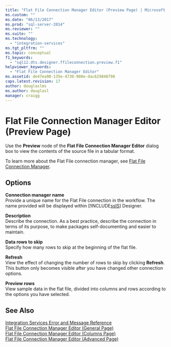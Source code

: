 ```yaml
---
title: "Flat File Connection Manager Editor (Preview Page) | Microsoft Docs"
ms.custom: ""
ms.date: "06/13/2017"
ms.prod: "sql-server-2014"
ms.reviewer: ""
ms.suite: ""
ms.technology: 
  - "integration-services"
ms.tgt_pltfrm: ""
ms.topic: conceptual
f1_keywords: 
  - "sql12.dts.designer.ffileconnection.preview.f1"
helpviewer_keywords: 
  - "Flat File Connection Manager Editor"
ms.assetid: de47ea98-135e-4730-900e-dac629848798
caps.latest.revision: 17
author: douglaslms
ms.author: douglasl
manager: craigg
---
```

# Flat File Connection Manager Editor (Preview Page)
  Use the **Preview** node of the **Flat File Connection Manager Editor** dialog box to view the contents of the source file in a tabular format.  
  
 To learn more about the Flat File connection manager, see [Flat File Connection Manager](connection-manager/file-connection-manager.md).  
  
## Options  
 **Connection manager name**  
 Provide a unique name for the Flat File connection in the workflow. The name provided will be displayed within [!INCLUDE[ssIS](../includes/ssis-md.md)] Designer.  
  
 **Description**  
 Describe the connection. As a best practice, describe the connection in terms of its purpose, to make packages self-documenting and easier to maintain.  
  
 **Data rows to skip**  
 Specify how many rows to skip at the beginning of the flat file.  
  
 **Refresh**  
 View the effect of changing the number of rows to skip by clicking **Refresh**. This button only becomes visible after you have changed other connection options.  
  
 **Preview rows**  
 View sample data in the flat file, divided into columns and rows according to the options you have selected.  
  
## See Also  
 [Integration Services Error and Message Reference](../../2014/integration-services/integration-services-error-and-message-reference.md)   
 [Flat File Connection Manager Editor &#40;General Page&#41;](general-page-of-integration-services-designers-options.md)   
 [Flat File Connection Manager Editor &#40;Columns Page&#41;](../../2014/integration-services/flat-file-connection-manager-editor-columns-page.md)   
 [Flat File Connection Manager Editor &#40;Advanced Page&#41;](../../2014/integration-services/flat-file-connection-manager-editor-advanced-page.md)  
  
  
